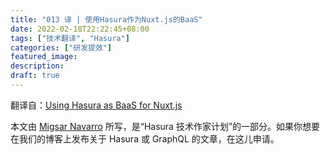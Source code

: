 ```yaml
---
title: "013 译 | 使用Hasura作为Nuxt.js的BaaS"
date: 2022-02-18T22:22:45+08:00
tags: ["技术翻译", "Hasura"]
categories: ["研发提效"]
featured_image:
description:
draft: true
---
```


翻译自：[Using Hasura as BaaS for Nuxt.js](https://hasura.io/blog/using-hasura-as-baas-for-nuxt/)

本文由 [Migsar Navarro](https://twitter.com/migsarnavarro) 所写，是“Hasura 技术作家计划”的一部分。如果你想要在我们的博客上发布关于 Hasura 或 GraphQL 的文章，在这儿申请。
